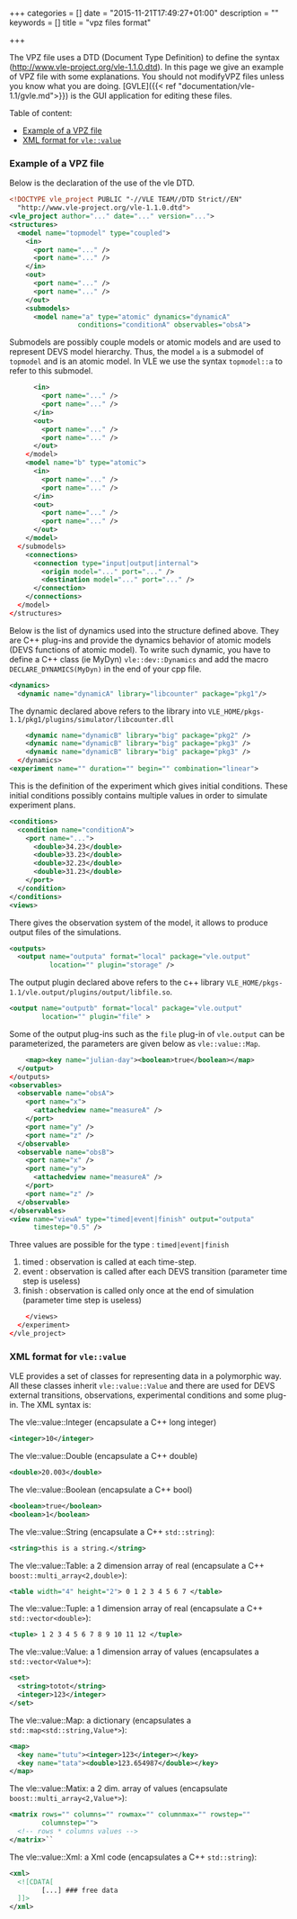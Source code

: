 +++
categories = []
date = "2015-11-21T17:49:27+01:00"
description = ""
keywords = []
title = "vpz files format"

+++

The VPZ file uses a DTD (Document Type Definition) to define the syntax 
(http://www.vle-project.org/vle-1.1.0.dtd). In this page we give an example of 
VPZ file with some explanations. You should not modifyVPZ files unless you know
what you are doing. [GVLE]({{< ref "documentation/vle-1.1/gvle.md">}}) is the
GUI application for editing these files.

Table of content:

* <a href="#vpzexample">Example of a VPZ file</a>
* <a href="#vpzvalues">XML format for ``vle::value``</a>

### <a id="vpzexample"></a> Example of a VPZ file

Below is the declaration of the use of the vle DTD.

```xml
<!DOCTYPE vle_project PUBLIC "-//VLE TEAM//DTD Strict//EN"
  "http://www.vle-project.org/vle-1.1.0.dtd">
<vle_project author="..." date="..." version="...">
<structures>
  <model name="topmodel" type="coupled">
    <in>
      <port name="..." />
      <port name="..." />
    </in>
    <out>
      <port name="..." />
      <port name="..." />
    </out>
    <submodels>
      <model name="a" type="atomic" dynamics="dynamicA"
                 conditions="conditionA" observables="obsA">
```

Submodels are possibly couple models or atomic models and are used to represent DEVS model hierarchy. 
Thus, the model `a` is a submodel of `topmodel` and is an atomic model. In VLE we use the syntax `topmodel::a` to refer to this submodel.

```xml
      <in>
        <port name="..." />
        <port name="..." />
      </in>
      <out>
        <port name="..." />
        <port name="..." />
      </out>
    </model>
    <model name="b" type="atomic">
      <in>
        <port name="..." />
        <port name="..." />
      </in>
      <out>
        <port name="..." />
        <port name="..." />
      </out>
    </model>
  </submodels>
    <connections>
      <connection type="input|output|internal">
        <origin model="..." port="..." />
        <destination model="..." port="..." />
      </connection>
    </connections>
  </model>
</structures>
```

Below is the list of dynamics used into the structure defined above. They are C++ plug-ins and provide the dynamics behavior of atomic models (DEVS functions of atomic model). To write such dynamic, you have to define a C++ class (ie MyDyn) ``vle::dev::Dynamics`` and add the macro ``DECLARE_DYNAMICS(MyDyn)`` in the end of your cpp file. 

```xml
<dynamics>
  <dynamic name="dynamicA" library="libcounter" package="pkg1"/>
```

The dynamic declared above refers to the library into ``VLE_HOME/pkgs-1.1/pkg1/plugins/simulator/libcounter.dll`` 

```xml
    <dynamic name="dynamicB" library="big" package="pkg2" />
    <dynamic name="dynamicB" library="big" package="pkg3" />
    <dynamic name="dynamicB" library="big" package="pkg3" />
  </dynamics>
<experiment name="" duration="" begin="" combination="linear">
```

This is the definition of the experiment which gives initial conditions. These initial conditions possibly contains multiple values in order to simulate experiment plans.

```xml
<conditions>
  <condition name="conditionA">
    <port name="...">
      <double>34.23</double>
      <double>33.23</double>
      <double>32.23</double>
      <double>31.23</double>
    </port>
  </condition>
</conditions>
<views>
```

There gives the observation system of the model, it allows to produce output files of the simulations. 

```xml
<outputs>
  <output name="outputa" format="local" package="vle.output" 
          location="" plugin="storage" />
```

The output plugin declared above refers to the c++ library ``VLE_HOME/pkgs-1.1/vle.output/plugins/output/libfile.so``.

```xml
<output name="outputb" format="local" package="vle.output" 
        location="" plugin="file" >
```

Some of the output plug-ins such as the `file` plug-in of `vle.output` can be parameterized, the parameters are given below as ``vle::value::Map``.

```xml
    <map><key name="julian-day"><boolean>true</boolean></map>
  </output>
</outputs>
<observables>
  <observable name="obsA">
    <port name="x">
      <attachedview name="measureA" />
    </port>
    <port name="y" />
    <port name="z" />
  </observable>
  <observable name="obsB">
    <port name="x" />
    <port name="y">
      <attachedview name="measureA" />
    </port>
    <port name="z" />
  </observable>
</observables>
<view name="viewA" type="timed|event|finish" output="outputa" 
      timestep="0.5" />
```

Three values are possible for the type : `timed|event|finish`
<ol>
<li>timed : observation is called at each time-step.</li>
<li>event : observation is called after each DEVS transition (parameter time step is useless)</li>
<li>finish : observation is called only once at the end of simulation (parameter time step is useless)</li>
</ol>


```xml
    </views>
  </experiment>
</vle_project>
```

### <a id="vpzvalues"></a> XML format for `vle::value`

VLE provides a set of classes for representing data in a polymorphic way. All these classes inherit ``vle::value::Value`` and there are used for DEVS external transitions, observations, experimental conditions and some plug-in. The XML syntax is:

The vle::value::Integer (encapsulate a C++ long integer)

```xml
<integer>10</integer>
```

The vle::value::Double (encapsulate a C++ double)

```xml
<double>20.003</double>
```

The vle::value::Boolean (encapsulate a C++ bool)

```xml
<boolean>true</boolean>
<boolean>1</boolean>
```

The vle::value::String (encapsulate a C++ ``std::string``):

```xml
<string>this is a string.</string>
```

The vle::value::Table: a 2 dimension array of real (encapsulate a C++ ``boost::multi_array<2,double>``):

```xml
<table width="4" height="2"> 0 1 2 3 4 5 6 7 </table>
```

The vle::value::Tuple: a 1 dimension array of real (encapsulate a C++ ``std::vector<double>``):

```xml
<tuple> 1 2 3 4 5 6 7 8 9 10 11 12 </tuple>
```

The vle::value::Value: a 1 dimension array of values (encapsulates a ``std::vector<Value*>``):

```xml
<set>
  <string>totot</string>
  <integer>123</integer>
</set>
```

The vle::value::Map: a dictionary (encapsulates a ``std::map<std::string,Value*>``):

```xml
<map>
  <key name="tutu"><integer>123</integer></key>
  <key name="tata"><double>123.654987</double></key>
</map>
```

The vle::value::Matix: a 2 dim. array of values (encapsulate ``boost::multi_array<2,Value*>``):

```xml
<matrix rows="" columns="" rowmax="" columnmax="" rowstep="" 
        columnstep="">
  <!-- rows * columns values -->
</matrix>``
```

The vle::value::Xml: a Xml code (encapsulates a C++ ``std::string``):

```xml
<xml>
  <![CDATA[
        [...] ### free data
  ]]>
</xml>
```